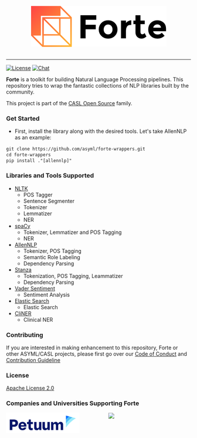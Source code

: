 <div align="center">
   <img src="https://raw.githubusercontent.com/asyml/forte/master/docs/_static/img/logo_h.png"><br><br>
</div>

-----------------

[comment]: <> ([![Build Status]&#40;https://travis-ci.org/asyml/forte.svg?branch=master&#41;]&#40;https://travis-ci.org/asyml/forte&#41;)

[comment]: <> ([![codecov]&#40;https://codecov.io/gh/asyml/forte/branch/master/graph/badge.svg&#41;]&#40;https://codecov.io/gh/asyml/forte&#41;)

[comment]: <> ([![Documentation Status]&#40;https://readthedocs.org/projects/asyml-forte/badge/?version=latest&#41;]&#40;https://asyml-forte.readthedocs.io/en/latest/?badge=latest&#41;)
[![License](https://img.shields.io/badge/license-Apache%202.0-blue.svg)](https://github.com/asyml/forte/blob/master/LICENSE)
[![Chat](http://img.shields.io/badge/gitter.im-asyml/forte-blue.svg)](https://gitter.im/asyml/community)

**Forte** is a toolkit for building Natural Language Processing pipelines. This
repository tries to wrap the fantastic collections of NLP libraries built by the
community.

This project is part of the [CASL Open Source](http://casl-project.ai/) family.

### Get Started
- First, install the library along with the desired tools. 
  Let's take AllenNLP as an example:
```shell
git clone https://github.com/asyml/forte-wrappers.git
cd forte-wrappers
pip install ."[allennlp]"
```

### Libraries and Tools Supported
- [NLTK](https://www.nltk.org/)
  - POS Tagger
  - Sentence Segmenter
  - Tokenizer
  - Lemmatizer
  - NER
- [spaCy](https://spacy.io/)
  - Tokenizer, Lemmatizer and POS Tagging
  - NER
- [AllenNLP](https://allennlp.org/)
  - Tokenizer, POS Tagging
  - Semantic Role Labeling
  - Dependency Parsing
- [Stanza](https://stanfordnlp.github.io/stanza/)
  - Tokenization, POS Tagging, Leammatizer
  - Dependency Parsing
- [Vader Sentiment](https://github.com/cjhutto/vaderSentiment)
  - Sentiment Analysis
- [Elastic Search](https://www.elastic.co/)
  - Elastic Search
- [CliNER](https://github.com/text-machine-lab/CliNER)
  - Clinical NER

### Contributing

If you are interested in making enhancement to this repository, Forte or other
ASYML/CASL projects, please first go over
our [Code of Conduct](https://github.com/asyml/forte/blob/master/CODE_OF_CONDUCT.md)
and [Contribution Guideline](https://github.com/asyml/forte/blob/master/CONTRIBUTING.md)

### License

[Apache License 2.0](./LICENSE)

### Companies and Universities Supporting Forte

<p float="left">
   <img src="https://raw.githubusercontent.com/asyml/forte/master/docs/_static/img/Petuum.png" width="200" align="top">
   &nbsp;&nbsp;&nbsp;&nbsp;&nbsp;&nbsp;&nbsp;&nbsp;&nbsp;&nbsp;&nbsp;&nbsp;&nbsp;&nbsp;&nbsp;&nbsp;&nbsp;&nbsp;
   <img src="https://asyml.io/assets/institutions/cmu.png", width="200" align="top">
</p>

